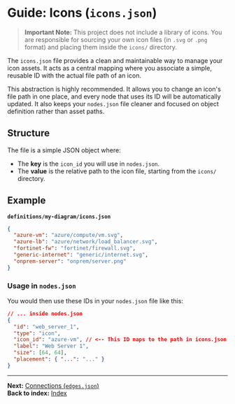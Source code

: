 # Guide: Icons (`icons.json`)

> **Important Note:** This project does not include a library of icons. You are responsible for sourcing your own icon files (in `.svg` or `.png` format) and placing them inside the `icons/` directory.

The `icons.json` file provides a clean and maintainable way to manage your icon assets. It acts as a central mapping where you associate a simple, reusable ID with the actual file path of an icon.

This abstraction is highly recommended. It allows you to change an icon's file path in one place, and every node that uses its ID will be automatically updated. It also keeps your `nodes.json` file cleaner and focused on object definition rather than asset paths.

## Structure

The file is a simple JSON object where:
-   The **key** is the `icon_id` you will use in `nodes.json`.
-   The **value** is the relative path to the icon file, starting from the `icons/` directory.

## Example

**`definitions/my-diagram/icons.json`**
```json
{
  "azure-vm": "azure/compute/vm.svg",
  "azure-lb": "azure/network/load_balancer.svg",
  "fortinet-fw": "fortinet/firewall.svg",
  "generic-internet": "generic/internet.svg",
  "onprem-server": "onprem/server.png"
}
```

### Usage in `nodes.json`

You would then use these IDs in your `nodes.json` file like this:

```json
// ... inside nodes.json
{
  "id": "web_server_1",
  "type": "icon",
  "icon_id": "azure-vm", // <-- This ID maps to the path in icons.json
  "label": "Web Server 1",
  "size": [64, 64],
  "placement": { "...": "..." }
}
```

---
**Next:** [Connections (`edges.json`)](./defining-edges.md)\
**Back to index:** [Index](./index.md)

